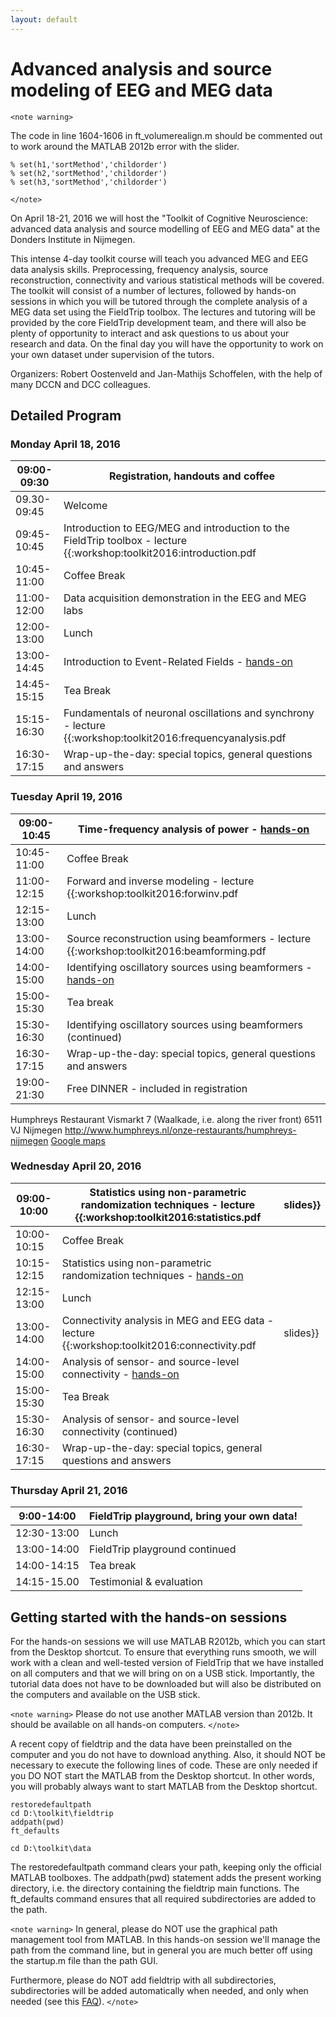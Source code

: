 ```yaml
---
layout: default
---
```


# Advanced analysis and source modeling of EEG and MEG data


`<note warning>`

The code in line 1604-1606 in ft_volumerealign.m should be commented out to work around the MATLAB 2012b error with the slider.

    % set(h1,'sortMethod','childorder')
    % set(h2,'sortMethod','childorder')
    % set(h3,'sortMethod','childorder')
`</note>`


On April 18-21, 2016 we will host the "Toolkit of Cognitive Neuroscience: advanced data analysis and source modelling of EEG and MEG data" at the Donders Institute in Nijmegen.

This intense 4-day toolkit course will teach you advanced MEG and EEG data analysis skills. Preprocessing, frequency analysis, source reconstruction, connectivity and various statistical methods will be covered. The toolkit will consist of a number of lectures, followed by hands-on sessions in which you will be tutored through the complete analysis of a MEG data set using the FieldTrip toolbox. The lectures and tutoring will be provided by the core FieldTrip development team, and there will also be plenty of opportunity to interact and ask questions to us about your research and data. On the final day you will have the opportunity to work on your own dataset under supervision of the tutors.

Organizers: Robert Oostenveld and Jan-Mathijs Schoffelen, with the help of many DCCN and DCC colleagues.  

## Detailed Program

### Monday April 18, 2016

 | 09:00-09:30 | Registration, handouts and coffee                                                                                    |         
 | ----------- | ---------------------------------                                                                                    |         
 | 09.30-09:45 | Welcome                                                                                                              |         
 | 09:45-10:45 | Introduction to EEG/MEG and introduction to the FieldTrip toolbox - lecture {{:workshop:toolkit2016:introduction.pdf | slides}} |
 | 10:45-11:00 | Coffee Break                                                                                                         |         
 | 11:00-12:00 | Data acquisition demonstration in the EEG and MEG labs                                                               |         
 | 12:00-13:00 | Lunch                                                                                                                |         
 | 13:00-14:45 | Introduction to Event-Related Fields - [hands-on](/tutorial/eventrelatedaveraging)    |         
 | 14:45-15:15 | Tea Break                                                                                                            |         
 | 15:15-16:30 | Fundamentals of neuronal oscillations and synchrony - lecture {{:workshop:toolkit2016:frequencyanalysis.pdf          | slides}} |
 | 16:30-17:15 | Wrap-up-the-day: special topics, general questions and answers                                                       |         
### Tuesday April 19, 2016

 | 09:00-10:45 | Time-frequency analysis of power - [hands-on](/tutorial/timefrequencyanalysis)       |         
 | ----------- | -------------------------------------------------------------------------------------------------------------       |         
 | 10:45-11:00 | Coffee Break                                                                                                        |         
 | 11:00-12:15 | Forward and inverse modeling - lecture {{:workshop:toolkit2016:forwinv.pdf                                          | slides}} |
 | 12:15-13:00 | Lunch                                                                                                               |         
 | 13:00-14:00 | Source reconstruction using beamformers - lecture {{:workshop:toolkit2016:beamforming.pdf                           | slides}} |
 | 14:00-15:00 | Identifying oscillatory sources using beamformers - [hands-on](/tutorial/beamformer) |         
 | 15:00-15:30 | Tea break                                                                                                           |         
 | 15:30-16:30 | Identifying oscillatory sources using beamformers (continued)                                                       |         
 | 16:30-17:15 | Wrap-up-the-day: special topics, general questions and answers                                                      |         
 | 19:00-21:30 | Free DINNER - included in registration                                                                              |         



Humphreys Restaurant
Vismarkt 7 (Waalkade, i.e. along the river front)
6511 VJ Nijmegen
http://www.humphreys.nl/onze-restaurants/humphreys-nijmegen
[Google maps](https://www.google.nl/maps/place/Humphrey's+Restaurant/@51.849361,5.865258,17z/data=!4m7!1m4!3m3!1s0x47c70846a3920f8b/0x9fa5f2e2c6e3c91a!2sHumphrey's+Restaurant!3b1!3m1!1s0x47c70846a3920f8b/0x9fa5f2e2c6e3c91a?hl=nl)


### Wednesday April 20, 2016

 | 09:00-10:00 | Statistics using non-parametric randomization techniques  - lecture {{:workshop:toolkit2016:statistics.pdf                                    | slides}} |
 | ----------- | ----------------------------------------------------------------------------------------------------------                                    | -------- |
 | 10:00-10:15 | Coffee Break                                                                                                                                  |         
 | 10:15-12:15 | Statistics using non-parametric randomization techniques -  [hands-on](/tutorial/cluster_permutation_timelock) |         
 | 12:15-13:00 | Lunch                                                                                                                                         |         
 | 13:00-14:00 | Connectivity analysis in MEG and EEG data - lecture {{:workshop:toolkit2016:connectivity.pdf                                                  | slides}} |
 | 14:00-15:00 | Analysis of sensor- and source-level connectivity - [hands-on](/tutorial/connectivity)                         |         
 | 15:00-15:30 | Tea Break                                                                                                                                     |         
 | 15:30-16:30 | Analysis of sensor- and source-level connectivity (continued)                                                                                 |         
 | 16:30-17:15 | Wrap-up-the-day: special topics, general questions and answers                                                                                |         

### Thursday April 21, 2016

 | 9:00-14:00  | FieldTrip playground, bring your own data! |
 | ----------  | ------------------------------------------ |
 | 12:30-13:00 | Lunch                                      |
 | 13:00-14:00 | FieldTrip playground continued             |
 | 14:00-14:15 | Tea break                                  |
 | 14:15-15.00 | Testimonial & evaluation                   |



## Getting started with the hands-on sessions

For the hands-on sessions we will use MATLAB R2012b, which you can start from the Desktop shortcut. To ensure that everything runs smooth, we will work with a clean and well-tested version of FieldTrip that we have installed on all computers and that we will bring on on a USB stick. Importantly, the tutorial data does not have to be downloaded but will also be distributed on the computers and available on the USB stick.

`<note warning>`
Please do not use another MATLAB version than 2012b. It should be available on all hands-on computers.
`</note>`

A recent copy of fieldtrip and the data have been preinstalled on the computer and you do not have to download anything. Also, it should NOT be necessary to execute the following lines of code. These are only needed if you DO NOT start the MATLAB from the Desktop shortcut. In other words, you will probably always want to start MATLAB from the Desktop shortcut.

    restoredefaultpath
    cd D:\toolkit\fieldtrip
    addpath(pwd)
    ft_defaults

    cd D:\toolkit\data


The restoredefaultpath command clears your path, keeping only the
official MATLAB toolboxes. The addpath(pwd) statement adds the
present working directory, i.e. the directory containing the fieldtrip
main functions. The ft_defaults command ensures that all required
subdirectories are added to the path.

`<note warning>`
In general, please do NOT use the graphical path management tool from MATLAB. In this hands-on session we'll manage the path from the command line, but in general you are much better off using the startup.m file than the path GUI.

Furthermore, please do NOT add fieldtrip with all subdirectories, subdirectories will be added automatically when needed, and only when needed (see this [FAQ](/faq/should_i_add_fieldtrip_with_all_subdirectories_to_my_matlab_path)).
`</note>`
